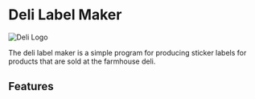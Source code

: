 <h1>Deli Label Maker</h1>
<img src="icon.ico" alt="Deli Logo">
<p>
  The deli label maker is a simple program for producing sticker labels for products that are sold at the farmhouse deli.
</p>
<h2>Features</h2>
<dl>
  <dt></dt>
</dl>
